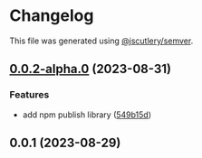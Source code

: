 # Changelog

This file was generated using [@jscutlery/semver](https://github.com/jscutlery/semver).

## [0.0.2-alpha.0](https://github.com/elementalstack/carousel/compare/core-0.0.1...core-0.0.2-alpha.0) (2023-08-31)


### Features

* add npm publish library ([549b15d](https://github.com/elementalstack/carousel/commit/549b15d00a0d55ab63ec20d76577bb15ec88ad13))

## 0.0.1 (2023-08-29)
